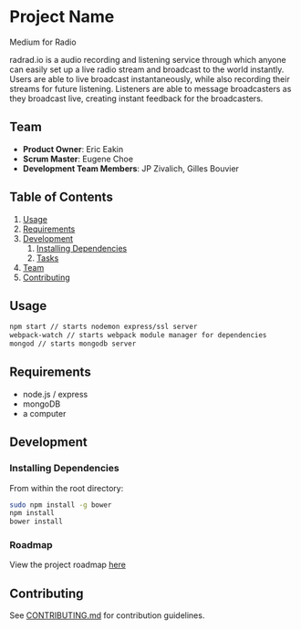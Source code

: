 # Project Name

Medium for Radio

radrad.io is a audio recording and listening service through which anyone can easily set up a live radio stream and broadcast to the world instantly. Users are able to live broadcast instantaneously, while also recording their streams for future listening. Listeners are able to message broadcasters as they broadcast live, creating instant feedback for the broadcasters. 

## Team

  - __Product Owner__: Eric Eakin
  - __Scrum Master__: Eugene Choe
  - __Development Team Members__: JP Zivalich, Gilles Bouvier

## Table of Contents

1. [Usage](#Usage)
1. [Requirements](#requirements)
1. [Development](#development)
    1. [Installing Dependencies](#installing-dependencies)
    1. [Tasks](#tasks)
1. [Team](#team)
1. [Contributing](#contributing)

## Usage

```sh
npm start // starts nodemon express/ssl server
webpack-watch // starts webpack module manager for dependencies
mongod // starts mongodb server
```

## Requirements

- node.js / express
- mongoDB
- a computer

## Development

### Installing Dependencies

From within the root directory:

```sh
sudo npm install -g bower
npm install
bower install
```

### Roadmap

View the project roadmap [here](LINK_TO_PROJECT_ISSUES)


## Contributing

See [CONTRIBUTING.md](CONTRIBUTING.md) for contribution guidelines.
